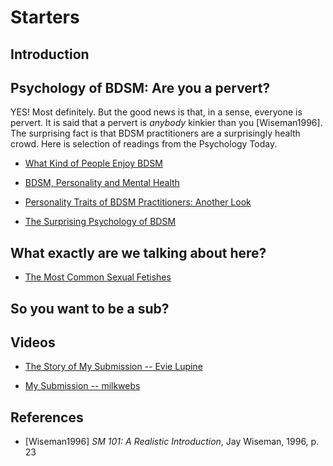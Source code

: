 # Starters

## Introduction


## Psychology of BDSM: Are you a pervert?

YES! Most definitely. But the good news is that, in a sense, everyone is pervert. It is said that a pervert is *anybody* kinkier than you [Wiseman1996]. The surprising fact is that BDSM practitioners are a surprisingly health crowd. Here is selection of readings from the Psychology Today.

* [What Kind of People Enjoy BDSM](https://www.psychologytoday.com/us/blog/all-about-sex/201908/what-kind-people-enjoy-bdsm)

* [BDSM, Personality and Mental Health](https://www.psychologytoday.com/us/blog/unique-everybody-else/201307/bdsm-personality-and-mental-health)

* [Personality Traits of BDSM Practitioners: Another Look](https://www.psychologytoday.com/us/blog/unique-everybody-else/201502/personality-traits-bdsm-practitioners-another-look)

* [The Surprising Psychology of BDSM](https://www.psychologytoday.com/us/blog/the-wide-wide-world-psychology/201502/the-surprising-psychology-bdsm)


## What exactly are we talking about here?

* [The Most Common Sexual Fetishes](https://www.allure.com/story/common-sexual-fetishes-kinks)


## So you want to be a sub?


## Videos

* [The Story of My Submission -- Evie Lupine](https://www.youtube.com/watch?v=v32tO692hcQ)

* [My Submission -- milkwebs](https://www.youtube.com/watch?v=o59674jZ1kk)


## References

* [Wiseman1996] *SM 101: A Realistic Introduction*, Jay Wiseman, 1996, p. 23

